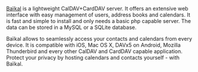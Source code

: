 [Baïkal](http://baikal-server.com/) is a lightweight CalDAV+CardDAV server. It offers an extensive web interface with easy management of users, address books and calendars. It is fast and simple to install and only needs a basic php capable server. The data can be stored in a MySQL or a SQLite database.

Baïkal allows to seamlessly access your contacts and calendars from every device. It is compatible with iOS, Mac OS X, DAVx5 on Android, Mozilla Thunderbird and every other CalDAV and CardDAV capable application. Protect your privacy by hosting calendars and contacts yourself - with Baïkal.
